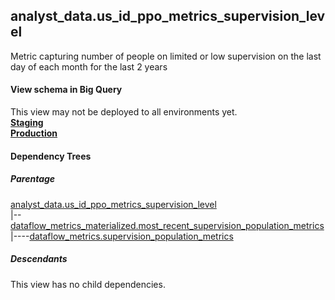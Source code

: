 ## analyst_data.us_id_ppo_metrics_supervision_level
Metric capturing number of people on limited or low supervision on the last day of each month for the last 2 years

#### View schema in Big Query
This view may not be deployed to all environments yet.<br/>
[**Staging**](https://console.cloud.google.com/bigquery?pli=1&p=recidiviz-staging&page=table&project=recidiviz-staging&d=analyst_data&t=us_id_ppo_metrics_supervision_level)
<br/>
[**Production**](https://console.cloud.google.com/bigquery?pli=1&p=recidiviz-123&page=table&project=recidiviz-123&d=analyst_data&t=us_id_ppo_metrics_supervision_level)
<br/>

#### Dependency Trees

##### Parentage
[analyst_data.us_id_ppo_metrics_supervision_level](../analyst_data/us_id_ppo_metrics_supervision_level.md) <br/>
|--[dataflow_metrics_materialized.most_recent_supervision_population_metrics](../dataflow_metrics_materialized/most_recent_supervision_population_metrics.md) <br/>
|----[dataflow_metrics.supervision_population_metrics](../../metrics/supervision/supervision_population_metrics.md) <br/>


##### Descendants
This view has no child dependencies.
